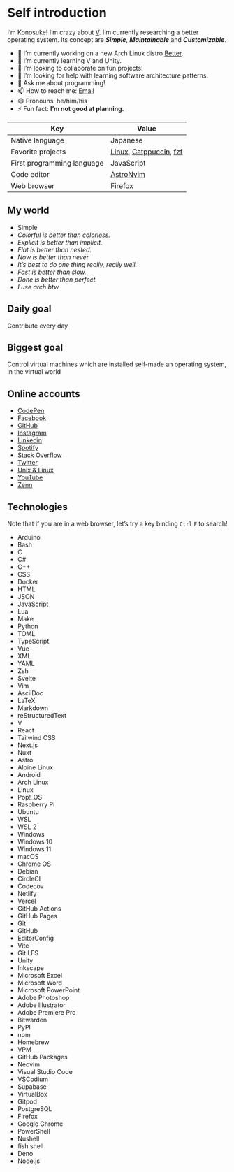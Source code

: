 <!--
**sakkke/sakkke** is a ✨ _special_ ✨ repository because its `README.md` (this file) appears on your GitHub profile.

Here are some ideas to get you started:

- 🔭 I’m currently working on ...
- 🌱 I’m currently learning ...
- 👯 I’m looking to collaborate on ...
- 🤔 I’m looking for help with ...
- 💬 Ask me about ...
- 📫 How to reach me: ...
- 😄 Pronouns: ...
- ⚡ Fun fact: ...
-->

# Self introduction

I’m Konosuke!
I’m crazy about [V](https://github.com/vlang/v).
I’m currently researching a better operating system.
Its concept are ***Simple***, ***Maintainable*** and ***Customizable***.

- 🔭 I’m currently working on a new Arch Linux distro [Better](https://github.com/sakkke/better).
- 🌱 I’m currently learning V and Unity.
- 👯 I’m looking to collaborate on fun projects!
- 🤔 I’m looking for help with learning software architecture patterns.
- 💬 Ask me about programming!
- 📫 How to reach me: [Email](mailto:w32w64@gmail.com)
- 😄 Pronouns: he/him/his
- ⚡ Fun fact: **I’m not good at planning.**

Key | Value
-|-
Native language | Japanese
Favorite projects | [Linux](https://github.com/torvalds/linux), [Catppuccin](https://github.com/catppuccin/catppuccin), [fzf](https://github.com/junegunn/fzf)
First programming language | JavaScript
Code editor | [AstroNvim](https://github.com/AstroNvim/AstroNvim)
Web browser | Firefox

## My world

- Simple
- *Colorful is better than colorless.*
- *Explicit is better than implicit.*
- *Flat is better than nested.*
- *Now is better than never.*
- *It’s best to do one thing really, really well.*
- *Fast is better than slow.*
- *Done is better than perfect.*
- *I use arch btw.*

## Daily goal

Contribute every day

## Biggest goal

Control virtual machines which are installed self-made an operating system, in the virtual world

## Online accounts

- [CodePen](https://codepen.io/sakkke)
- [Facebook](https://www.facebook.com/profile.php?id=100080298587283)
- [GitHub](https://github.com/sakkke)
- [Instagram](https://www.instagram.com/sakkke_dev/)
- [Linkedin](https://www.linkedin.com/in/konosuke-sakai-64918b253/)
- [Spotify](https://open.spotify.com/user/lgembq0v6w8uuug3ynkh6et1f)
- [Stack Overflow](https://stackoverflow.com/users/18221444/sakkke)
- [Twitter](https://twitter.com/SakkkeDev)
- [Unix & Linux](https://unix.stackexchange.com/users/514537/sakkke)
- [YouTube](https://www.youtube.com/channel/UCoaGuNQt8M_6cPyI75K8GJw)
- [Zenn](https://zenn.dev/sakkke)

## Technologies

Note that if you are in a web browser, let’s try a key binding `Ctrl` `F` to search!

- Arduino
- Bash
- C
- C#
- C++
- CSS
- Docker
- HTML
- JSON
- JavaScript
- Lua
- Make
- Python
- TOML
- TypeScript
- Vue
- XML
- YAML
- Zsh
- Svelte
- Vim
- AsciiDoc
- LaTeX
- Markdown
- reStructuredText
- V
- React
- Tailwind CSS
- Next.js
- Nuxt
- Astro
- Alpine Linux
- Android
- Arch Linux
- Linux
- Pop!_OS
- Raspberry Pi
- Ubuntu
- WSL
- WSL 2
- Windows
- Windows 10
- Windows 11
- macOS
- Chrome OS
- Debian
- CircleCI
- Codecov
- Netlify
- Vercel
- GitHub Actions
- GitHub Pages
- Git
- GitHub
- EditorConfig
- Vite
- Git LFS
- Unity
- Inkscape
- Microsoft Excel
- Microsoft Word
- Microsoft PowerPoint
- Adobe Photoshop
- Adobe Illustrator
- Adobe Premiere Pro
- Bitwarden
- PyPI
- npm
- Homebrew
- VPM
- GitHub Packages
- Neovim
- Visual Studio Code
- VSCodium
- Supabase
- VirtualBox
- Gitpod
- PostgreSQL
- Firefox
- Google Chrome
- PowerShell
- Nushell
- fish shell
- Deno
- Node.js

